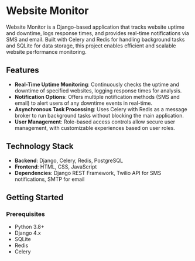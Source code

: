 # Website Monitor

Website Monitor is a Django-based application that tracks website uptime and downtime, logs response times, and provides real-time notifications via SMS and email. Built with Celery and Redis for handling background tasks and SQLite for data storage, this project enables efficient and scalable website performance monitoring.

## Features

- **Real-Time Uptime Monitoring**: Continuously checks the uptime and downtime of specified websites, logging response times for analysis.
- **Notification Options**: Offers multiple notification methods (SMS and email) to alert users of any downtime events in real-time.
- **Asynchronous Task Processing**: Uses Celery with Redis as a message broker to run background tasks without blocking the main application.
- **User Management**: Role-based access controls allow secure user management, with customizable experiences based on user roles.
  
## Technology Stack

- **Backend**: Django, Celery, Redis, PostgreSQL
- **Frontend**: HTML, CSS, JavaScript
- **Dependencies**: Django REST Framework, Twilio API for SMS notifications, SMTP for email

## Getting Started

### Prerequisites

- Python 3.8+
- Django 4.x
- SQLite
- Redis
- Celery

